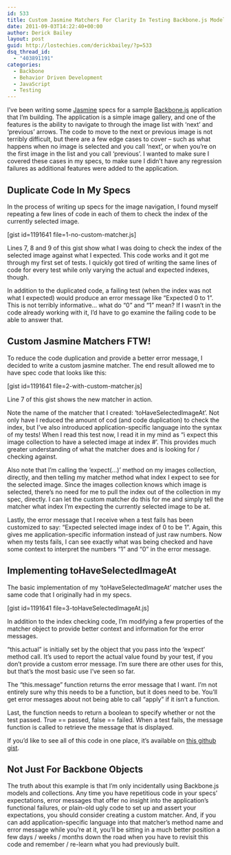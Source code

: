 ```yaml
---
id: 533
title: Custom Jasmine Matchers For Clarity In Testing Backbone.js Models
date: 2011-09-03T14:22:40+00:00
author: Derick Bailey
layout: post
guid: http://lostechies.com/derickbailey/?p=533
dsq_thread_id:
  - "403891191"
categories:
  - Backbone
  - Behavior Driven Development
  - JavaScript
  - Testing
---
```

I&#8217;ve been writing some [Jasmine](http://pivotal.github.com/jasmine/) specs for a sample [Backbone.js](http://documentcloud.github.com/backbone/) application that I&#8217;m building. The application is a simple image gallery, and one of the features is the ability to navigate to through the image list with &#8216;next&#8217; and &#8216;previous&#8217; arrows. The code to move to the next or previous image is not terribly difficult, but there are a few edge cases to cover &#8211; such as what happens when no image is selected and you call &#8216;next&#8217;, or when you&#8217;re on the first image in the list and you call &#8216;previous&#8217;. I wanted to make sure I covered these cases in my specs, to make sure I didn&#8217;t have any regression failures as additional features were added to the application.

## Duplicate Code In My Specs

In the process of writing up specs for the image navigation, I found myself repeating a few lines of code in each of them to check the index of the currently selected image.

[gist id=1191641 file=1-no-custom-matcher.js]

Lines 7, 8 and 9 of this gist show what I was doing to check the index of the selected image against what I expected. This code works and it got me through my first set of tests. I quickly got tired of writing the same lines of code for every test while only varying the actual and expected indexes, though.

In addition to the duplicated code, a failing test (when the index was not what I expected) would produce an error message like &#8220;Expected 0 to 1&#8221;. This is not terribly informative&#8230; what do &#8220;0&#8221; and &#8220;1&#8221; mean? If I wasn&#8217;t in the code already working with it, I&#8217;d have to go examine the failing code to be able to answer that.

## Custom Jasmine Matchers FTW!

To reduce the code duplication and provide a better error message, I decided to write a custom jasmine matcher. The end result allowed me to have spec code that looks like this:

[gist id=1191641 file=2-with-custom-matcher.js]

Line 7 of this gist shows the new matcher in action.

Note the name of the matcher that I created: &#8216;toHaveSelectedImageAt&#8217;. Not only have I reduced the amount of cod (and code duplication) to check the index, but I&#8217;ve also introduced application-specific language into the syntax of my tests! When I read this test now, I read it in my mind as &#8220;i expect this image collection to have a selected image at index #&#8217;. This provides much greater understanding of what the matcher does and is looking for / checking against.

Also note that I&#8217;m calling the &#8216;expect(…)&#8217; method on my images collection, directly, and then telling my matcher method what index I expect to see for the selected image. Since the images collection knows which image is selected, there&#8217;s no need for me to pull the index out of the collection in my spec, directly. I can let the custom matcher do this for me and simply tell the matcher what index I&#8217;m expecting the currently selected image to be at.

Lastly, the error message that I receive when a test fails has been customized to say: &#8220;Expected selected image index of 0 to be 1&#8221;. Again, this gives me application-specific information instead of just raw numbers. Now when my tests fails, I can see exactly what was being checked and have some context to interpret the numbers &#8220;1&#8221; and &#8220;0&#8221; in the error message.

## Implementing toHaveSelectedImageAt

The basic implementation of my &#8216;toHaveSelectedImageAt&#8217; matcher uses the same code that I originally had in my specs.

[gist id=1191641 file=3-toHaveSelectedImageAt.js]

In addition to the index checking code, I&#8217;m modifying a few properties of the matcher object to provide better context and information for the error messages.

&#8220;this.actual&#8221; is initially set by the object that you pass into the &#8216;expect&#8217; method call. It&#8217;s used to report the actual value found by your test, if you don&#8217;t provide a custom error message. I&#8217;m sure there are other uses for this, but that&#8217;s the most basic use I&#8217;ve seen so far.

The &#8220;this.message&#8221; function returns the error message that I want. I&#8217;m not entirely sure why this needs to be a function, but it does need to be. You&#8217;ll get error messages about not being able to call &#8220;apply&#8221; if it isn&#8217;t a function.

Last, the function needs to return a boolean to specify whether or not the test passed. True == passed, false == failed. When a test fails, the message function is called to retrieve the message that is displayed.

If you&#8217;d like to see all of this code in one place, it&#8217;s available on [this github gist](https://gist.github.com/1191641).

## Not Just For Backbone Objects

The truth about this example is that I&#8217;m only incidentally using Backbone.js models and collections. Any time you have repetitious code in your specs&#8217; expectations, error messages that offer no insight into the application&#8217;s functional failures, or plain-old ugly code to set up and assert your expectations, you should consider creating a custom matcher. And, if you can add application-specific language into that matcher&#8217;s method name and error message while you&#8217;re at it, you&#8217;ll be sitting in a much better position a few days / weeks / months down the road when you have to revisit this code and remember / re-learn what you had previously built.